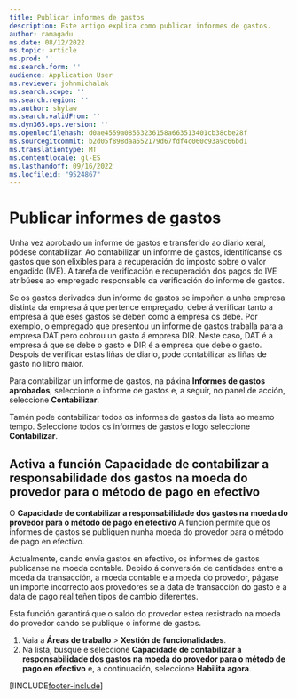 ```yaml
---
title: Publicar informes de gastos
description: Este artigo explica como publicar informes de gastos.
author: ramagadu
ms.date: 08/12/2022
ms.topic: article
ms.prod: ''
ms.search.form: ''
audience: Application User
ms.reviewer: johnmichalak
ms.search.scope: ''
ms.search.region: ''
ms.author: shylaw
ms.search.validFrom: ''
ms.dyn365.ops.version: ''
ms.openlocfilehash: d0ae4559a08553236158a663513401cb38cbe28f
ms.sourcegitcommit: b2d05f898daa552179d67fdf4c060c93a9c66bd1
ms.translationtype: MT
ms.contentlocale: gl-ES
ms.lasthandoff: 09/16/2022
ms.locfileid: "9524867"
---
```

# <a name="post-expense-reports"></a>Publicar informes de gastos

Unha vez aprobado un informe de gastos e transferido ao diario xeral, pódese contabilizar. Ao contabilizar un informe de gastos, identifícanse os gastos que son elixibles para a recuperación do imposto sobre o valor engadido (IVE). A tarefa de verificación e recuperación dos pagos do IVE atribúese ao empregado responsable da verificación do informe de gastos.

Se os gastos derivados dun informe de gastos se impoñen a unha empresa distinta da empresa á que pertence empregado, deberá verificar tanto a empresa á que eses gastos se deben como a empresa os debe. Por exemplo, o empregado que presentou un informe de gastos traballa para a empresa DAT pero cobrou un gasto á empresa DIR. Neste caso, DAT é a empresa á que se debe o gasto e DIR é a empresa que debe o gasto. Despois de verificar estas liñas de diario, pode contabilizar as liñas de gasto no libro maior.

Para contabilizar un informe de gastos, na páxina **Informes de gastos aprobados**, seleccione o informe de gastos e, a seguir, no panel de acción, seleccione **Contabilizar**.

Tamén pode contabilizar todos os informes de gastos da lista ao mesmo tempo. Seleccione todos os informes de gastos e logo seleccione **Contabilizar**.

## <a name="enable-the-ability-to-post-expense-liability-in-vendor-currency-for-cash-payment-method-feature"></a>Activa a función Capacidade de contabilizar a responsabilidade dos gastos na moeda do provedor para o método de pago en efectivo

O **Capacidade de contabilizar a responsabilidade dos gastos na moeda do provedor para o método de pago en efectivo** A función permite que os informes de gastos se publiquen nunha moeda do provedor para o método de pago en efectivo.

Actualmente, cando envía gastos en efectivo, os informes de gastos publícanse na moeda contable. Debido á conversión de cantidades entre a moeda da transacción, a moeda contable e a moeda do provedor, págase un importe incorrecto aos provedores se a data de transacción do gasto e a data de pago real teñen tipos de cambio diferentes.

Esta función garantirá que o saldo do provedor estea rexistrado na moeda do provedor cando se publique o informe de gastos.

1. Vaia a **Áreas de traballo** \> **Xestión de funcionalidades**.
2. Na lista, busque e seleccione **Capacidade de contabilizar a responsabilidade dos gastos na moeda do provedor para o método de pago en efectivo** e, a continuación, seleccione **Habilita agora**.

[!INCLUDE[footer-include](../includes/footer-banner.md)]

